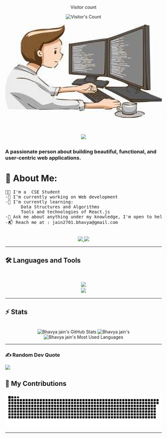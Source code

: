 <div align="center"> 
  <p>Visitor count</p>
  <img src="https://profile-counter.glitch.me/{Bhavya-jain07}/count.svg" alt="Visitor's Count" />
</div>
<br>
<img src="https://github.com/Bhavya-jain07/Bhavya-jain07/blob/main/coder.jpeg" alt="Banner of a cool developer sitting in front of a desk"  style = "width:550px; height:300px" >
<h1 align="center">
    <img src="https://readme-typing-svg.herokuapp.com/?font=Inter&size=48&center=true&vCenter=true&width=500&height=70&color=4493F8&duration=4000&lines=Yoo!+😉;+I'm+Bhavya+Jain!;" />
</h1>

### A passionate person about building beautiful, functional, and user-centric web applications.
# 💫 About Me:
<pre>👨‍🎓 I'm a  CSE Student<br>-🔭 I’m currently working on Web development <br>-🌱 I’m currently learning:<br>      Data Structures and Algorithms<br>      Tools and technologies of React.js<br>-💬 Ask me about anything under my knowledge, I'm open to help<br>-📬 Reach me at : jain2701.bhavya@gmail.com</pre>
<br>

<div align="center">
  <a href="jain2701.bhavya@gmail.com">
    <img src="https://img.shields.io/badge/Gmail-333333?style=for-the-badge&logo=gmail&logoColor=red" />
  </a>
  <a href="https://www.linkedin.com/in/bhavya-jain-140421265?utm_source=share&utm_campaign=share_via&utm_content=profile&utm_medium=android_app" target="_blank">
    <img src="https://img.shields.io/badge/LinkedIn-0077B5?style=for-the-badge&logo=linkedin&logoColor=white" target="_blank" />
  </a>
</div>

<hr>

## 🛠️ Languages and Tools

<br>

<p align="center">
  <img src="https://skillicons.dev/icons?i=c,cpp,java,python,react,arduino,raspberry pi" />
  <br>
  <img src="https://skillicons.dev/icons?i=html,css,js,git,github,figma,dribbble," />
</p>

<hr>

## ⚡️ Stats

<br>

<div align=center>
  <img width=390 src="https://github-readme-stats.vercel.app/api?username=Bhavya-jain07&theme=transparent&count_private=true&show_icons=true&rank_icon=github&locale=en" alt="Bhavya jain's GitHub Stats" />
  <img width=390 src="https://github-readme-streak-stats.herokuapp.com/?user=Bhavya-jain07&theme=transparent&count_private=true&border_radius=10&locale=en" alt="Bhavya jain's" />
  <img width=325 src="https://github-readme-stats.vercel.app/api/top-langs?username=Bhavya-jain07&theme=transparent&layout=donut&hide=css&langs_count=8&border_radius=10&show_icons=true&locale=en" alt="Bhavya jain's Most Used Languages" />
</div>

<hr>

### ✍ Random Dev Quote
![](https://quotes-github-readme.vercel.app/api?type=horizontal&theme=radical)


## 🐍 My Contributions

<div align="center">
  <picture>
    <source media="(prefers-color-scheme: dark)" srcset="https://raw.githubusercontent.com/Bhavya-jain07/Bhavya-jain07/output/github-contribution-grid-snake-dark.svg" />
    <source media="(prefers-color-scheme: light)" srcset="https://raw.githubusercontent.com/Bhavya-jain07/Bhavya-jain07/output/github-contribution-grid-snake.svg" />
    <img alt="github-snake" src="https://raw.githubusercontent.com/Bhavya-jain07/Bhavya-jain07/output/github-contribution-grid-snake.svg" />
  </picture>
</div>

<hr>
